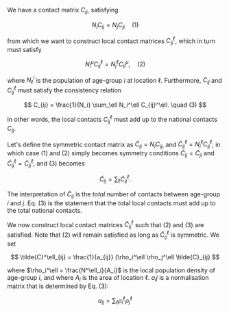 We have a contact matrix $C_{ij}$, satisfying

$$
N_i C_{ij} = N_j C_{ji} \quad (1)
$$

 from which we want to construct local contact matrices $C^\ell_{ij}$, which in turn must satisfy

$$
N_i^\mu C^\ell_{ij} = N_j^\ell C^\mu_{ji}, \quad (2)
$$

where $N^i_{\ell}$ is the population of age-group $i$ at location $\ell$. Furthermore, $C_{ij}$ and $C^\ell_{ij}$ must satisfy the consistency relation

$$
C_{ij} = \frac{1}{N_i} \sum_\ell N_i^\ell C_{ij}^\ell. \quad (3)
$$

In other words, the local contacts $C^\ell_{ij}$ must add up to the national contacts $C_{ij}$.

Let's define the symmetric contact matrix as $\tilde{C}_{ij} = N_i C_{ij}$, and $\tilde{C}^\ell_{ij} = N^\ell_i C^\ell_{ij}$, in which case (1) and (2) simply becomes symmetry conditions $\tilde{C}_{ij} = \tilde{C}_{ji}$ and $\tilde{C}^\ell_{ij} = \tilde{C}^\ell_{ji}$, and (3) becomes

$$
\tilde{C}_{ij} = \sum_\ell \tilde{C}^\ell_{ij}.
$$

The interpretation of $\tilde{C}_{ij}$ is the *total* number of contacts between age-group *i* and *j*. Eq. (3) is the statement that the total local contacts must add up to the total national contacts.

We now construct local contact matrices $\tilde{C}^\ell_{ij}$ such that (2) and (3) are satisfied. Note that (2) will remain satisfied as long as $\tilde{C}^\ell_{ij}$ is symmetric. We set

$$
\tilde{C}^\ell_{ij} = \frac{1}{a_{ij}} (\rho_i^\ell \rho_j^\ell \tilde{C}_{ij}
$$

where $\rho_i^\ell = \frac{N^\ell_i}{A_i}$ is the local population density of age-group $i$, and where $A_i$ is the area of location $\ell$. $a_ij$ is a normalisation matrix that is determined by Eq. (3):

$$
a_{ij} = \sum_\ell \rho_i^\ell \rho_j^\ell
$$
<!--stackedit_data:
eyJoaXN0b3J5IjpbLTM4MDc3OTQ1NF19
-->